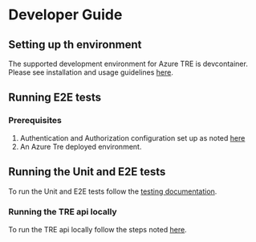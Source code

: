 # Developer Guide

## Setting up th environment

The supported development environment for Azure TRE is devcontainer. Please see installation and usage guidelines [here](dev-environment.md).

## Running E2E tests

### Prerequisites

1. Authentication and Authorization configuration set up as noted [here](auth.md)
1. An Azure Tre deployed environment.

## Running the Unit and E2E tests

To run the Unit and E2E tests follow the [testing documentation](testing.md).

### Running the TRE api locally

To run the TRE api locally follow the steps noted [here](../api_app/README.md).
